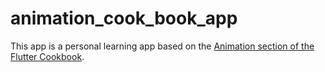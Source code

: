 # animation_cook_book_app

This app is a personal learning app based on the [Animation section of the Flutter Cookbook](https://docs.flutter.dev/cookbook/animation).